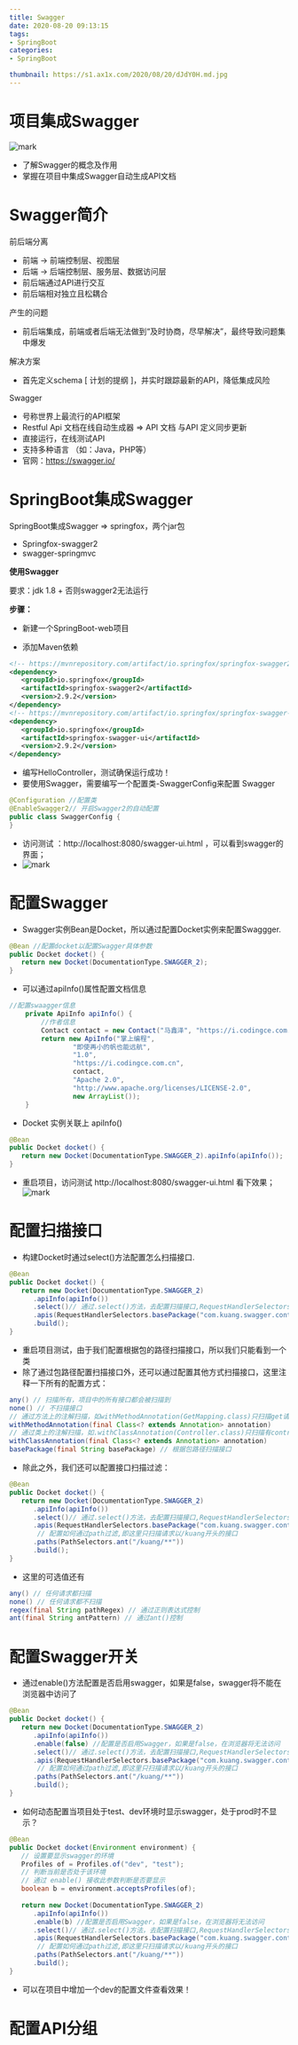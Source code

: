 ```yaml
---
title: Swagger
date: 2020-08-20 09:13:15
tags:
- SpringBoot
categories: 
- SpringBoot

thumbnail: https://s1.ax1x.com/2020/08/20/dJdY0H.md.jpg
---
```


# 项目集成Swagger

![mark](http://image.codingce.com.cn/blog/20200820/092227572.png)

- 了解Swagger的概念及作用
- 掌握在项目中集成Swagger自动生成API文档

# Swagger简介
前后端分离
- 前端 -> 前端控制层、视图层
- 后端 -> 后端控制层、服务层、数据访问层
- 前后端通过API进行交互
- 前后端相对独立且松耦合

产生的问题
- 前后端集成，前端或者后端无法做到“及时协商，尽早解决”，最终导致问题集中爆发

解决方案
- 首先定义schema [ 计划的提纲 ]，并实时跟踪最新的API，降低集成风险

Swagger
- 号称世界上最流行的API框架
- Restful Api 文档在线自动生成器 => API 文档 与API 定义同步更新
- 直接运行，在线测试API
- 支持多种语言 （如：Java，PHP等）
- 官网：https://swagger.io/

# SpringBoot集成Swagger
SpringBoot集成Swagger => springfox，两个jar包
- Springfox-swagger2
- swagger-springmvc

**使用Swagger**

要求：jdk 1.8 + 否则swagger2无法运行

**步骤：**

- 新建一个SpringBoot-web项目

- 添加Maven依赖
```xml
<!-- https://mvnrepository.com/artifact/io.springfox/springfox-swagger2 -->
<dependency>
   <groupId>io.springfox</groupId>
   <artifactId>springfox-swagger2</artifactId>
   <version>2.9.2</version>
</dependency>
<!-- https://mvnrepository.com/artifact/io.springfox/springfox-swagger-ui -->
<dependency>
   <groupId>io.springfox</groupId>
   <artifactId>springfox-swagger-ui</artifactId>
   <version>2.9.2</version>
</dependency>
```

- 编写HelloController，测试确保运行成功！
- 要使用Swagger，需要编写一个配置类-SwaggerConfig来配置 Swagger
```java
@Configuration //配置类
@EnableSwagger2// 开启Swagger2的自动配置
public class SwaggerConfig {  
}
```

- 访问测试 ：http://localhost:8080/swagger-ui.html ，可以看到swagger的界面；
- ![mark](http://image.codingce.com.cn/blog/20200820/100957378.png)

# 配置Swagger
- Swagger实例Bean是Docket，所以通过配置Docket实例来配置Swaggger.

```java
@Bean //配置docket以配置Swagger具体参数
public Docket docket() {
   return new Docket(DocumentationType.SWAGGER_2);
}
```

- 可以通过apiInfo()属性配置文档信息
```java
//配置swaagger信息
    private ApiInfo apiInfo() {
        //作者信息
        Contact contact = new Contact("马鑫泽", "https://i.codingce.com.cn", "codingce@gmail.com");
        return new ApiInfo("掌上编程",
                "即使再小的帆也能远航",
                "1.0",
                "https://i.codingce.com.cn",
                contact,
                "Apache 2.0",
                "http://www.apache.org/licenses/LICENSE-2.0",
                new ArrayList());
    }
```

- Docket 实例关联上 apiInfo()
```java
@Bean
public Docket docket() {
   return new Docket(DocumentationType.SWAGGER_2).apiInfo(apiInfo());
}
```

- 重启项目，访问测试 http://localhost:8080/swagger-ui.html  看下效果；
![mark](http://image.codingce.com.cn/blog/20200820/111516583.png)


# 配置扫描接口
- 构建Docket时通过select()方法配置怎么扫描接口.
```java
@Bean
public Docket docket() {
   return new Docket(DocumentationType.SWAGGER_2)
      .apiInfo(apiInfo())
      .select()// 通过.select()方法，去配置扫描接口,RequestHandlerSelectors配置如何扫描接口
      .apis(RequestHandlerSelectors.basePackage("com.kuang.swagger.controller"))
      .build();
}
```

- 重启项目测试，由于我们配置根据包的路径扫描接口，所以我们只能看到一个类
- 除了通过包路径配置扫描接口外，还可以通过配置其他方式扫描接口，这里注释一下所有的配置方式：
```java
any() // 扫描所有，项目中的所有接口都会被扫描到
none() // 不扫描接口
// 通过方法上的注解扫描，如withMethodAnnotation(GetMapping.class)只扫描get请求
withMethodAnnotation(final Class<? extends Annotation> annotation)
// 通过类上的注解扫描，如.withClassAnnotation(Controller.class)只扫描有controller注解的类中的接口
withClassAnnotation(final Class<? extends Annotation> annotation)
basePackage(final String basePackage) // 根据包路径扫描接口
```

- 除此之外，我们还可以配置接口扫描过滤：
```java
@Bean
public Docket docket() {
   return new Docket(DocumentationType.SWAGGER_2)
      .apiInfo(apiInfo())
      .select()// 通过.select()方法，去配置扫描接口,RequestHandlerSelectors配置如何扫描接口
      .apis(RequestHandlerSelectors.basePackage("com.kuang.swagger.controller"))
       // 配置如何通过path过滤,即这里只扫描请求以/kuang开头的接口
      .paths(PathSelectors.ant("/kuang/**"))
      .build();
}
```

- 这里的可选值还有
```java
any() // 任何请求都扫描
none() // 任何请求都不扫描
regex(final String pathRegex) // 通过正则表达式控制
ant(final String antPattern) // 通过ant()控制
```

# 配置Swagger开关
- 通过enable()方法配置是否启用swagger，如果是false，swagger将不能在浏览器中访问了
```java
@Bean
public Docket docket() {
   return new Docket(DocumentationType.SWAGGER_2)
      .apiInfo(apiInfo())
      .enable(false) //配置是否启用Swagger，如果是false，在浏览器将无法访问
      .select()// 通过.select()方法，去配置扫描接口,RequestHandlerSelectors配置如何扫描接口
      .apis(RequestHandlerSelectors.basePackage("com.kuang.swagger.controller"))
       // 配置如何通过path过滤,即这里只扫描请求以/kuang开头的接口
      .paths(PathSelectors.ant("/kuang/**"))
      .build();
}
```

- 如何动态配置当项目处于test、dev环境时显示swagger，处于prod时不显示？
```java
@Bean
public Docket docket(Environment environment) {
   // 设置要显示swagger的环境
   Profiles of = Profiles.of("dev", "test");
   // 判断当前是否处于该环境
   // 通过 enable() 接收此参数判断是否要显示
   boolean b = environment.acceptsProfiles(of);
   
   return new Docket(DocumentationType.SWAGGER_2)
      .apiInfo(apiInfo())
      .enable(b) //配置是否启用Swagger，如果是false，在浏览器将无法访问
      .select()// 通过.select()方法，去配置扫描接口,RequestHandlerSelectors配置如何扫描接口
      .apis(RequestHandlerSelectors.basePackage("com.kuang.swagger.controller"))
       // 配置如何通过path过滤,即这里只扫描请求以/kuang开头的接口
      .paths(PathSelectors.ant("/kuang/**"))
      .build();
}
```
- 可以在项目中增加一个dev的配置文件查看效果！


# 配置API分组